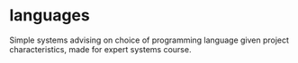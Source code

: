 # languages

Simple systems advising on choice of programming language given project characteristics, made for expert systems course.
